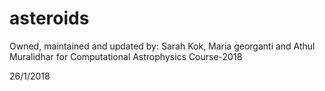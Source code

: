 # asteroids
Owned, maintained and updated by:
Sarah Kok, Maria georganti and Athul Muralidhar for Computational Astrophysics Course-2018

26/1/2018
